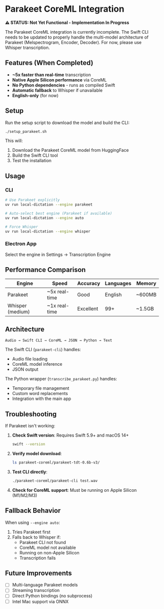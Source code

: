 # Parakeet CoreML Integration

**⚠️ STATUS: Not Yet Functional - Implementation In Progress**

The Parakeet CoreML integration is currently incomplete. The Swift CLI needs to be updated to properly handle the multi-model architecture of Parakeet (Melspectrogram, Encoder, Decoder). For now, please use Whisper transcription.

## Features (When Completed)

- **~5x faster than real-time** transcription
- **Native Apple Silicon performance** via CoreML
- **No Python dependencies** - runs as compiled Swift
- **Automatic fallback** to Whisper if unavailable
- **English-only** (for now)

## Setup

Run the setup script to download the model and build the CLI:

```bash
./setup_parakeet.sh
```

This will:
1. Download the Parakeet CoreML model from HuggingFace
2. Build the Swift CLI tool
3. Test the installation

## Usage

### CLI
```bash
# Use Parakeet explicitly
uv run local-dictation --engine parakeet

# Auto-select best engine (Parakeet if available)
uv run local-dictation --engine auto

# Force Whisper
uv run local-dictation --engine whisper
```

### Electron App
Select the engine in Settings → Transcription Engine

## Performance Comparison

| Engine | Speed | Accuracy | Languages | Memory |
|--------|-------|----------|-----------|---------|
| Parakeet | ~5x real-time | Good | English | ~600MB |
| Whisper (medium) | ~1x real-time | Excellent | 99+ | ~1.5GB |

## Architecture

```
Audio → Swift CLI → CoreML → JSON → Python → Text
```

The Swift CLI (`parakeet-cli`) handles:
- Audio file loading
- CoreML model inference  
- JSON output

The Python wrapper (`transcribe_parakeet.py`) handles:
- Temporary file management
- Custom word replacements
- Integration with the main app

## Troubleshooting

If Parakeet isn't working:

1. **Check Swift version**: Requires Swift 5.9+ and macOS 14+
   ```bash
   swift --version
   ```

2. **Verify model download**:
   ```bash
   ls parakeet-coreml/parakeet-tdt-0.6b-v3/
   ```

3. **Test CLI directly**:
   ```bash
   ./parakeet-coreml/parakeet-cli test.wav
   ```

4. **Check for CoreML support**:
   Must be running on Apple Silicon (M1/M2/M3)

## Fallback Behavior

When using `--engine auto`:
1. Tries Parakeet first
2. Falls back to Whisper if:
   - Parakeet CLI not found
   - CoreML model not available
   - Running on non-Apple Silicon
   - Transcription fails

## Future Improvements

- [ ] Multi-language Parakeet models
- [ ] Streaming transcription
- [ ] Direct Python bindings (no subprocess)
- [ ] Intel Mac support via ONNX